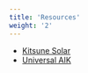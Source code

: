 ```yaml
---
title: 'Resources'
weight: '2'
---
```


- [Kitsune Solar](https://kitsune.solar/)
- [Universal AIK](https://uaik.github.io/)
